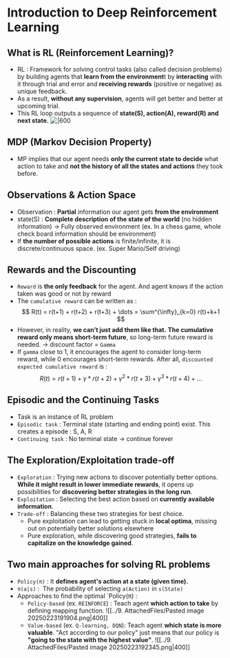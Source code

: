 # Introduction to Deep Reinforcement Learning
## What is RL (Reinforcement Learning)?
- RL : Framework for solving control tasks (also called decision problems) by building agents that **learn from the environment**t by **interacting** with it through trial and error and **receiving rewards** (positive or negative) as unique feedback.
- As a result, **without any supervision**, agents will get better and better at upcoming trial.
- This RL loop outputs a sequence of **state(S), action(A), reward(R) and next state.**
	![|600](https://i.imgur.com/jusbTl8.png)

## MDP (Markov Decision Property)
- MP implies that our agent needs **only the current state to decide** what action to take and **not the history of all the states and actions** they took before.

## Observations & Action Space
- Observation : **Partial** information our agent gets **from the environment**
- state(S) : **Complete description of the state of the world** (no hidden information) -> Fully observed environment (ex. In a chess game, whole check board information should be environment)
- If **the number of possible actions** is finite/infinite, it is discrete/continuous space. (ex. Super Mario/Self driving)

## Rewards and the Discounting
- `Reward` is **the only feedback** for the agent. And agent knows if the action taken was good or not by reward
- The `cumulative reward` can be written as :
$$
R(t) = r(t+1) + r(t+2) + r(t+3) + \dots = \sum^{\infty}_{k=0} r(t)+k+1
$$
- However, in reality, **we can’t just add them like that.** **The cumulative reward only means short-term future**, so long-term future reward is needed. -> discount factor = `Gamma`
- If `gamma` close to 1, it encourages the agent to consider long-term reward, while 0 encourages short-term rewards. After all, `discounted expected cumulative reward` is :
$$
R(t) = r(t+1) + \gamma*r(t+2) + \gamma^2*r(t+3) + \gamma^3*r(t+4) + \dots
$$

##  Episodic and the Continuing Tasks
- Task is an instance of RL problem
- `Episodic task` : Terminal state (starting and ending point) exist. This creates a episode : S, A, R
- `Continuing task` : No terminal state -> continue forever

## The Exploration/Exploitation trade-off
- `Exploration` : Trying new actions to discover potentially better options. **While it might result in lower immediate rewards**, it opens up possibilities for **discovering better strategies in the long run**.
- `Exploitation` : Selecting the best action based on **currently available information**.
- `Trade-off` : Balancing these two strategies for best choice.
	- Pure exploitation can lead to getting stuck in **local optima**, missing out on potentially better solutions elsewhere
	- Pure exploration, while discovering good strategies, **fails to capitalize on the knowledge gained**.

## Two main approaches for solving RL problems
- `Policy(π)` : It **defines agent's action at a state (given time).**
- `π(a|s)` :  The probability of selecting `a(Action)` in `s(State)`
- Approaches to find the optimal `Policy(π) :
	- `Policy-based` (ex. `REINFORCE`) : Teach agent **which action to take** by defining mapping function.
		![[../9. AttachedFiles/Pasted image 20250223191904.png|400]]
	- `Value-based` (ex. `Q-learning, DQN`): Teach agent **which state is more valuable**. "Act according to our policy" just means that our policy is **"going to the state with the highest value"**.
		![[../9. AttachedFiles/Pasted image 20250223192345.png|400]]